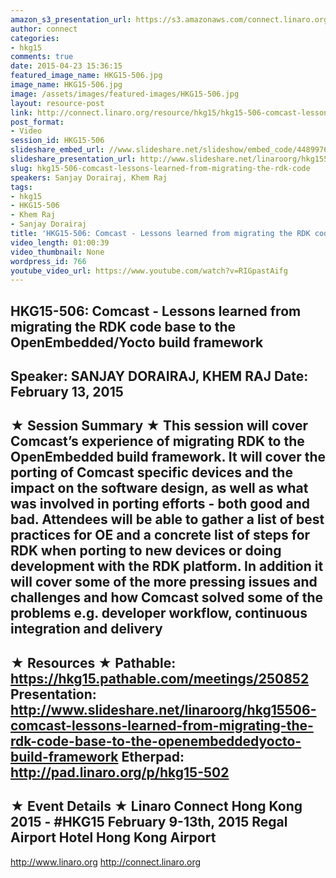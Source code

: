 ```yaml
---
amazon_s3_presentation_url: https://s3.amazonaws.com/connect.linaro.org/hkg15/Videos/02-13-Friday/HKG15-506.pdf
author: connect
categories:
- hkg15
comments: true
date: 2015-04-23 15:36:15
featured_image_name: HKG15-506.jpg
image_name: HKG15-506.jpg
image: /assets/images/featured-images/HKG15-506.jpg
layout: resource-post
link: http://connect.linaro.org/resource/hkg15/hkg15-506-comcast-lessons-learned-from-migrating-the-rdk-code/
post_format:
- Video
session_id: HKG15-506
slideshare_embed_url: //www.slideshare.net/slideshow/embed_code/44899761
slideshare_presentation_url: http://www.slideshare.net/linaroorg/hkg15506-comcast-lessons-learned-from-migrating-the-rdk-code-base-to-the-openembeddedyocto-build-framework
slug: hkg15-506-comcast-lessons-learned-from-migrating-the-rdk-code
speakers: Sanjay Dorairaj, Khem Raj
tags:
- hkg15
- HKG15-506
- Khem Raj
- Sanjay Dorairaj
title: 'HKG15-506: Comcast - Lessons learned from migrating the RDK code....'
video_length: 01:00:39
video_thumbnail: None
wordpress_id: 766
youtube_video_url: https://www.youtube.com/watch?v=RIGpastAifg
---
```


HKG15-506: Comcast - Lessons learned from migrating the RDK code base to the OpenEmbedded/Yocto build framework
---------------------------------------------------
Speaker: SANJAY DORAIRAJ, KHEM RAJ
Date: February 13, 2015
---------------------------------------------------
★ Session Summary ★
This session will cover Comcast’s experience of migrating RDK to the OpenEmbedded build framework. It will cover the porting of Comcast specific devices and the impact on the software design, as well as what was involved in porting efforts - both good and bad. Attendees will be able to gather a list of best practices for OE and a concrete list of steps for RDK when porting to new devices or doing development with the RDK platform. In addition it will cover some of the more pressing issues and challenges and how Comcast solved some of the problems e.g. developer workflow, continuous integration and delivery
--------------------------------------------------
★ Resources ★
Pathable: https://hkg15.pathable.com/meetings/250852
Presentation:  http://www.slideshare.net/linaroorg/hkg15506-comcast-lessons-learned-from-migrating-the-rdk-code-base-to-the-openembeddedyocto-build-framework
Etherpad: http://pad.linaro.org/p/hkg15-502
---------------------------------------------------
★ Event Details ★
Linaro Connect Hong Kong 2015 - #HKG15
February 9-13th, 2015
Regal Airport Hotel Hong Kong Airport
---------------------------------------------------
http://www.linaro.org
http://connect.linaro.org
